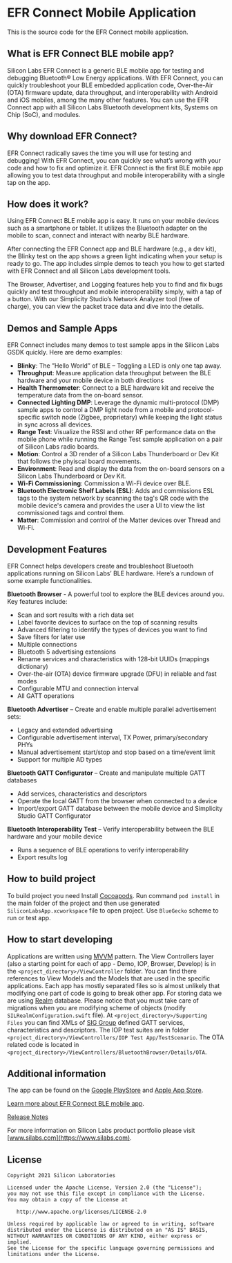# EFR Connect Mobile Application
This is the source code for the EFR Connect mobile application.

## What is EFR Connect BLE mobile app? 

Silicon Labs EFR Connect is a generic BLE mobile app for testing and debugging Bluetooth® Low Energy applications. With EFR Connect, you can quickly troubleshoot your BLE embedded application code, Over-the-Air (OTA) firmware update, data throughput, and interoperability with Android and iOS mobiles, among the many other features. You can use the EFR Connect app with all Silicon Labs Bluetooth development kits, Systems on Chip (SoC), and modules.

## Why download EFR Connect? 
EFR Connect radically saves the time you will use for testing and debugging! With EFR Connect, you can quickly see what’s wrong with your code and how to fix and optimize it. EFR Connect is the first BLE mobile app allowing you to test data throughput and mobile interoperability with a single tap on the app.

## How does it work? 
Using EFR Connect BLE mobile app is easy. It runs on your mobile devices such as a smartphone or tablet. It utilizes the Bluetooth adapter on the mobile to scan, connect and interact with nearby BLE hardware.

After connecting the EFR Connect app and BLE hardware (e.g., a dev kit), the Blinky test on the app shows a green light indicating when your setup is ready to go. The app includes simple demos to teach you how to get started with EFR Connect and all Silicon Labs development tools.

The Browser, Advertiser, and Logging features help you to find and fix bugs quickly and test throughput and mobile interoperability simply, with a tap of a button. With our Simplicity Studio’s Network Analyzer tool (free of charge), you can view the packet trace data and dive into the details.

## Demos and Sample Apps
EFR Connect includes many demos to test sample apps in the Silicon Labs GSDK quickly. Here are demo examples: 

- **Blinky**: The ”Hello World” of BLE – Toggling a LED is only one tap away. 
- **Throughput**: Measure application data throughput between the BLE hardware 
 and your mobile device in both directions
- **Health Thermometer**: Connect to a BLE hardware kit and receive the temperature data from the on-board sensor.
- **Connected Lighting DMP**: Leverage the dynamic multi-protocol (DMP) sample apps to control a DMP light node from a mobile and protocol-specific switch node (Zigbee, proprietary) while keeping the light status in sync across all devices.
- **Range Test**: Visualize the RSSI and other RF performance data on the mobile phone while running the Range Test sample application on a pair of Silicon Labs radio boards.
- **Motion**: Control a 3D render of a Silicon Labs Thunderboard or Dev Kit that follows the phyiscal board movements.
- **Environment**: Read and display the data from the on-board sensors on a Silicon Labs Thunderboard or Dev Kit.
- **Wi-Fi Commissioning**: Commission a Wi-Fi device over BLE.
- **Bluetooth Electronic Shelf Labels (ESL)**: Adds and commissions ESL tags to the system network by scanning the tag's QR code with the mobile device's camera and provides the user a UI to view the list commissioned tags and control them.
- **Matter**: Commission and control of the Matter devices over Thread and Wi-Fi.


## Development Features
EFR Connect helps developers create and troubleshoot Bluetooth applications running on Silicon Labs’ BLE hardware. Here’s a rundown of some example functionalities.

**Bluetooth Browser** - A powerful tool to explore the BLE devices around you. Key features include:
- Scan and sort results with a rich data set
- Label favorite devices to surface on the top of scanning results
- Advanced filtering to identify the types of devices you want to find
- Save filters for later use
- Multiple connections
- Bluetooth 5 advertising extensions
- Rename services and characteristics with 128-bit UUIDs (mappings dictionary)
- Over-the-air (OTA) device firmware upgrade (DFU) in reliable and fast modes
- Configurable MTU and connection interval
- All GATT operations

**Bluetooth Advertiser** – Create and enable multiple parallel advertisement sets:
- Legacy and extended advertising
- Configurable advertisement interval, TX Power, primary/secondary PHYs
- Manual advertisement start/stop and stop based on a time/event limit
- Support for multiple AD types

**Bluetooth GATT Configurator** – Create and manipulate multiple GATT databases
- Add services, characteristics and descriptors
- Operate the local GATT from the browser when connected to a device
- Import/export GATT database between the mobile device and Simplicity Studio GATT Configurator

**Bluetooth Interoperability Test** – Verify interoperability between the BLE hardware
 and your mobile device 
- Runs a sequence of BLE operations to verify interoperability
- Export results log


## How to build project
To build project you need Install [Cocoapods](https://cocoapods.org/). 
Run command `pod install` in the main folder of the project and then use generated `SiliconLabsApp.xcworkspace` file to open project. Use `BlueGecko` scheme to run or test app.


## How to start developing
Applications are written using [MVVM](https://en.wikipedia.org/wiki/Model%E2%80%93view%E2%80%93viewmodel) pattern. 
The View Controllers layer (also a starting point for each of app - Demo, IOP, Browser, Develop) is in the `<project_directory>/ViewController` folder. 
You can find there references to View Models and the Models that are used in the specific applications. 
Each app has mostly separated files so is almost unlikely that modifying one part of code is going to break other app. 
For storing data we are using [Realm](https://realm.io/) database. 
Please notice that you must take care of migrations when you are modifying scheme of objects (modify `SILRealmConfiguration.swift` file).
At `<project_directory>/Supporting Files` you can find XMLs of [SIG Group](https://www.bluetooth.com/) defined GATT services, characteristics and descriptors. 
The IOP test suites are in folder `<project_directory>/ViewControllers/IOP Test App/TestScenario`. 
The OTA related code is located in `<project_directory>/ViewControllers/BluetoothBrowser/Details/OTA`.


## Additional information
The app can be found on the [Google PlayStore](https://play.google.com/store/apps/details?id=com.siliconlabs.bledemo&hl=en) and [Apple App Store](https://apps.apple.com/us/app/blue-gecko/id1030932759).

[Learn more about EFR Connect BLE mobile app](https://www.silabs.com/developers/efr-connect-mobile-app).

[Release Notes](https://www.silabs.com/developers/efr-connect-mobile-app)

For more information on Silicon Labs product portfolio please visit [www.silabs.com](https://www.silabs.com). 


## License

    Copyright 2021 Silicon Laboratories
    
    Licensed under the Apache License, Version 2.0 (the "License");
    you may not use this file except in compliance with the License.
    You may obtain a copy of the License at
    
       http://www.apache.org/licenses/LICENSE-2.0
    
    Unless required by applicable law or agreed to in writing, software
    distributed under the License is distributed on an "AS IS" BASIS,
    WITHOUT WARRANTIES OR CONDITIONS OF ANY KIND, either express or implied.
    See the License for the specific language governing permissions and
    limitations under the License.



